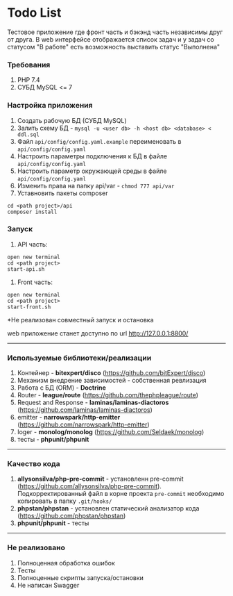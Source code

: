 # Todo List<br>

Тестовое приложение где фронт часть и бэкэнд часть независимы друг от друга. 
В web интерфейсе отображается список задач и у задач со статусом "В работе" есть возможность выставить статус "Выполнена"

### Требования
1.  PHP 7.4
2. СУБД MySQL <= 7


### Настройка приложения

1. Создать рабочую БД (СУБД MySQL)
2. Залить схему БД -
`mysql -u <user db> -h <host db> <database> < ddl.sql`
3. Файл `api/config/config.yaml.example` переименовать в `api/config/config.yaml`
4. Настроить параметры подключения к БД в файле `api/config/config.yaml`
5. Настроить параметр окружающей среды в файле `api/config/config.yaml`
6. Изменить права на папку api/var - `chmod 777 api/var`
7. Уставновить пакеты composer <br>
```
cd <path project>/api
composer install
```

### Запуск
1. API часть: <br>
```
open new terminal
cd <path project>
start-api.sh
```  
1. Front часть: <br>
```
open new terminal
cd <path project>
start-front.sh
```   
*Не реализован совместный запуск и остановка

web приложение станет доступно по url http://127.0.0.1:8800/

---
### Используемые библиотеки/реализации
1. Контейнер - **bitexpert/disco** (https://github.com/bitExpert/disco)
2. Механизм внедрение зависимостей - собственная ревлизация
2. Работа с БД (ORM) - **Doctrine**
3. Router - **league/route** (https://github.com/thephpleague/route)
4. Request and Response - **laminas/laminas-diactoros** (https://github.com/laminas/laminas-diactoros) 
5. emitter - **narrowspark/http-emitter** (https://github.com/narrowspark/http-emitter)
6. loger - **monolog/monolog** (https://github.com/Seldaek/monolog)
7. тесты - **phpunit/phpunit**

---
### Качество кода

1. **allysonsilva/php-pre-commit** - установленн pre-commit (https://github.com/allysonsilva/php-pre-commit). Подкорректированный файл в корне проекта `pre-commit` необходимо копировать в папку `.git/hooks/`
2. **phpstan/phpstan** - установлен статический анализатор кода (https://github.com/phpstan/phpstan)
3. **phpunit/phpunit** - тесты

---
### Не реализовано

1. Полноценная обработка ошибок
2. Тесты
3. Полноценные скрипты запуска/остановки
4. Не написан Swagger






